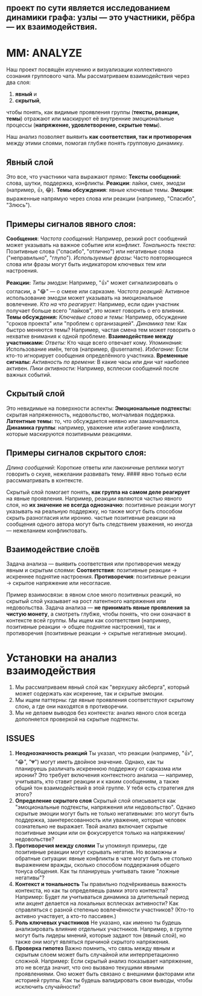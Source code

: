 ## проект по сути является исследованием динамики графа: узлы — это участники, рёбра — их взаимодействия.

# MM: ANALYZE
Наш проект посвящён изучению и визуализации коллективного сознания группового чата. Мы рассматриваем взаимодействия
через два слоя: 
1. **явный** и 
2. **скрытый**,

чтобы понять, как видимые проявления группы (**тексты, реакции, темы**) отражают или
маскируют её внутренние эмоциональные процессы (**напряжение, удовлетворение, скрытые темы**). 

Наш анализ позволяет выявить **как соответствия, так и противоречия** между этими слоями, помогая глубже понять групповую динамику.


## Явный слой
Это все, что участники чата выражают прямо:
**Тексты сообщений**: слова, шутки, поддержка, конфликты.
**Реакции**: лайки, смех, эмодзи (например, 👍, 😂).
**Темы обсуждения**: явные ключевые темы.
**Эмоции**: выраженные напрямую через слова или реакции (например, "Спасибо", "Злюсь").

## Примеры сигналов явного слоя:
**Сообщения**:
_Частота сообщений_: Например, резкий рост сообщений может указывать на важное событие или конфликт.
_Тональность текста_: Позитивные слова ("спасибо", "отлично") или негативные слова ("неправильно", "глупо").
_Используемые фразы_: Часто повторяющиеся слова или фразы могут быть индикатором ключевых тем или настроения.

**Реакции:**
_Типы эмодзи_: Например, "👍" может сигнализировать о согласии, а "😂" — о смехе или сарказме.
_Частота реакций:_ Активное использование эмодзи может указывать на эмоциональное вовлечение.
_Кто на что реагирует:_ Например, если один участник получает больше всего "лайков", это может говорить о его влиянии.
**Темы обсуждения:**
_Ключевые слова и темы:_ Например, обсуждение "сроков проекта" или "проблем с организацией".
_Динамика тем:_ Как быстро меняются темы? Например, частая смена тем может говорить о нехватке внимания к одной проблеме.
**Взаимодействие между участниками:**
_Ответы:_ Кто чаще всего отвечает кому.
_Упоминания:_ Использование имён, тегов (например, @username).
_Избегание:_ Если кто-то игнорирует сообщения определённого участника.
**Временные сигналы:**
_Активность по времени:_ В какие часы или дни чат наиболее активен.
_Пики активности:_ Например, всплески сообщений после важных событий.

## Скрытый слой
Это невидимые на поверхности аспекты:
**Эмоциональные подтексты:** скрытая напряженность, недовольство, молчаливая поддержка.
**Латентные темы:** то, что обсуждается неявно или замалчивается.
**Динамика группы**: например, уважение или избегание конфликта, которые маскируются позитивными реакциями.

## Примеры сигналов скрытого слоя:

_Длина сообщений_: Короткие ответы или лаконичные реплики могут говорить о скуке, нежелании развивать тему. #### явно только если рассмматривать в контексте.

Скрытый слой помогает понять, **как группа на самом деле реагирует** на явные проявления.
Например, реакции являются частью явного слоя, но **их значение не всегда однозначно**:
        позитивные реакции могут указывать на реальную поддержку, но также могут быть способом скрыть разногласия или иронию.
        частые позитивные реакции на сообщения одного автора могут быть следствием уважения, но иногда — нежеланием конфликтовать.

## Взаимодействие слоёв
Задача анализа — выявить соответствия или противоречия между явным и скрытым слоями:
**Соответствия**: позитивные реакции → искреннее поднятие настроения.
**Противоречия**: позитивные реакции → скрытое напряжение или несогласие.

Пример взаимосвязи: в явном слое много позитивных реакций, но скрытый слой указывает на рост латентного напряжения или недовольства.
Задача анализа — **не принимать явные проявления за чистую монету**, а смотреть глубже, чтобы понять, что они означают в контексте всей группы.
Мы ищем как соответствия (например, позитивные реакции → общее поднятие настроения), так и противоречия (позитивные реакции → скрытые негативные эмоции).


# Установки на анализ взаимодействия
1. Мы рассматриваем явный слой как "верхушку айсберга", который может содержать как искренние, так и скрытые эмоции.
2. Мы ищем паттерны: где явные проявления соответствуют скрытому слою, а где они находятся в противоречии.
3. Мы не делаем выводов без контекста: анализ явного слоя всегда дополняется проверкой на скрытые подтексты.


## ISSUES
1. **Неоднозначность реакций**
Ты указал, что реакции (например, "👍", "😂", "💔") могут иметь двойное значение. Однако, как ты планируешь различать искреннюю поддержку от сарказма или иронии?
Это требует включения контекстного анализа — например, учитывать, кто ставит реакции и к каким сообщениям, а также общий тон взаимодействий в этой группе. У тебя есть стратегия для этого?
2. **Определение скрытого слоя**
Скрытый слой описывается как "эмоциональные подтексты, напряжения или недовольство". Однако скрытые эмоции могут быть не только негативными: это могут быть поддержка, заинтересованность или уважение, которые человек сознательно не выражает.
Твой анализ включает скрытые позитивные эмоции или он фокусируется только на напряжении/недовольстве?
3. **Противоречия между слоями**
Ты упомянул примеры, где позитивные реакции могут скрывать негатив. Но возможны и обратные ситуации: явные конфликты в чате могут быть не столько выражением вражды, сколько способом поддержания общего тонуса общения.
Как ты планируешь учитывать такие "ложные негативы"?
4. **Контекст и тональность**
Ты правильно подчёркиваешь важность контекста, но как ты определяешь рамки этого контекста? Например:
Будет ли учитываться динамика за длительный период или акцент делается на локальных всплесках активности?
Как справляться с разной степенью вовлечённости участников? (Кто-то активно участвует, а кто-то пассивен.)
5. **Роль ключевых участников**
Не указано, как именно ты будешь анализировать влияние отдельных участников.
Например, в группе могут быть лидеры мнений, которые задают тон (явный слой), но также они могут являться причиной скрытого напряжения.
6. **Проверка гипотез**
Важно помнить, что связь между явным и скрытым слоем может быть случайной или интерпретационно сложной. Например:
Если скрытый анализ показывает напряжение, это не всегда значит, что оно вызвано текущими явными проявлениями. Оно может быть связано с внешними факторами или историей группы.
Как ты будешь валидировать свои выводы, чтобы исключить случайности?











